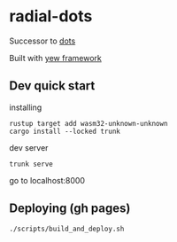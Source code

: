 # radial-dots

Successor to [dots](https://github.com/Adjective-Object/dots)

Built with [yew framework](https://github.com/DenisKolodin/yew)

## Dev quick start

installing

```
rustup target add wasm32-unknown-unknown
cargo install --locked trunk
```

dev server

```
trunk serve
```

go to localhost:8000

## Deploying (gh pages)

```
./scripts/build_and_deploy.sh
```
